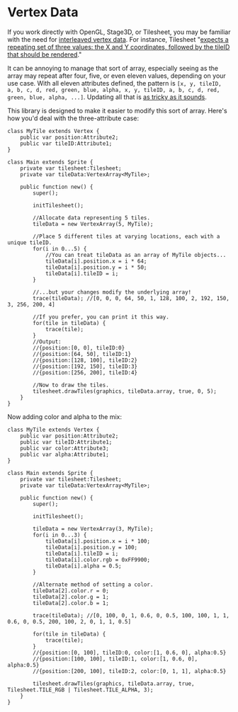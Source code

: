 # Vertex Data

If you work directly with OpenGL, Stage3D, or Tilesheet, you may be familiar with the need for [interleaved vertex data](http://iphonedevelopment.blogspot.com/2009/06/opengl-es-from-ground-up-part-8.html). For instance, Tilesheet "[expects a repeating set of three values: the X and Y coordinates, followed by the tileID that should be rendered](http://www.openfl.org/documentation/api/openfl/display/Tilesheet.html#drawTiles)."

It can be annoying to manage that sort of array, especially seeing as the array may repeat after four, five, or even eleven values, depending on your use case. With all eleven attributes defined, the pattern is `[x, y, tileID, a, b, c, d, red, green, blue, alpha, x, y, tileID, a, b, c, d, red, green, blue, alpha, ...]`. Updating all that is [as tricky as it sounds](https://github.com/matthewswallace/openfl-tilelayer/blob/master/haxelib/aze/display/TileLayer.hx#L131).

This library is designed to make it easier to modify this sort of array. Here's how you'd deal with the three-attribute case:

    class MyTile extends Vertex {
        public var position:Attribute2;
        public var tileID:Attribute1;
    }
    
    class Main extends Sprite {
        private var tilesheet:Tilesheet;
        private var tileData:VertexArray<MyTile>;
        
        public function new() {
            super();
            
            initTilesheet();
            
            //Allocate data representing 5 tiles.
            tileData = new VertexArray(5, MyTile);
            
            //Place 5 different tiles at varying locations, each with a unique tileID.
            for(i in 0...5) {
                //You can treat tileData as an array of MyTile objects...
                tileData[i].position.x = i * 64;
                tileData[i].position.y = i * 50;
                tileData[i].tileID = i;
            }
            
            //...but your changes modify the underlying array!
            trace(tileData); //[0, 0, 0, 64, 50, 1, 128, 100, 2, 192, 150, 3, 256, 200, 4]
            
            //If you prefer, you can print it this way.
            for(tile in tileData) {
                trace(tile);
            }
            //Output:
            //{position:[0, 0], tileID:0}
            //{position:[64, 50], tileID:1}
            //{position:[128, 100], tileID:2}
            //{position:[192, 150], tileID:3}
            //{position:[256, 200], tileID:4}
            
            //Now to draw the tiles.
            tilesheet.drawTiles(graphics, tileData.array, true, 0, 5);
        }
    }

Now adding color and alpha to the mix:

    class MyTile extends Vertex {
        public var position:Attribute2;
        public var tileID:Attribute1;
        public var color:Attribute3;
        public var alpha:Attribute1;
    }
    
    class Main extends Sprite {
        private var tilesheet:Tilesheet;
        private var tileData:VertexArray<MyTile>;
        
        public function new() {
            super();
            
            initTilesheet();
            
            tileData = new VertexArray(3, MyTile);
            for(i in 0...3) {
                tileData[i].position.x = i * 100;
                tileData[i].position.y = 100;
                tileData[i].tileID = i;
                tileData[i].color.rgb = 0xFF9900;
                tileData[i].alpha = 0.5;
            }
            
            //Alternate method of setting a color.
            tileData[2].color.r = 0;
            tileData[2].color.g = 1;
            tileData[2].color.b = 1;
            
            trace(tileData); //[0, 100, 0, 1, 0.6, 0, 0.5, 100, 100, 1, 1, 0.6, 0, 0.5, 200, 100, 2, 0, 1, 1, 0.5]
            
            for(tile in tileData) {
                trace(tile);
            }
            //{position:[0, 100], tileID:0, color:[1, 0.6, 0], alpha:0.5}
            //{position:[100, 100], tileID:1, color:[1, 0.6, 0], alpha:0.5}
            //{position:[200, 100], tileID:2, color:[0, 1, 1], alpha:0.5}
            
            tilesheet.drawTiles(graphics, tileData.array, true, Tilesheet.TILE_RGB | Tilesheet.TILE_ALPHA, 3);
        }
    }
